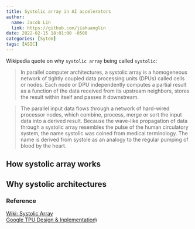 ```yaml
---
title: Systolic array in AI accelerators
author:
  name: Jacob Lin
  link: https://github.com/jiahuanglin
date: 2022-02-15 18:01:00 -0500
categories: [Sytem]
tags: [ASIC]
---
```


Wikipedia quote on why `systolic array` being called `systolic`:

> In parallel computer architectures, a systolic array is a homogeneous network of tightly coupled data processing units (DPUs) called cells or nodes. Each node or DPU independently computes a partial result as a function of the data received from its upstream neighbors, stores the result within itself and passes it downstream.

> The parallel input data flows through a network of hard-wired processor nodes, which combine, process, merge or sort the input data into a derived result. Because the wave-like propagation of data through a systolic array resembles the pulse of the human circulatory system, the name systolic was coined from medical terminology. The name is derived from systole as an analogy to the regular pumping of blood by the heart.

## How systolic array works



## Why systolic architectures




### Reference
[Wiki: Systolic Array](https://en.wikipedia.org/wiki/Systolic_array)\
[Google TPU Design & Inplementation](https://arxiv.org/pdf/1704.04760.pdf)\
